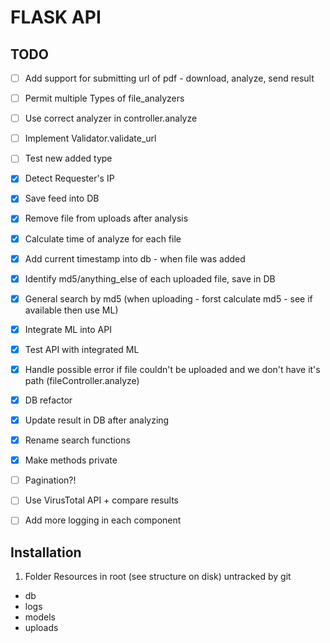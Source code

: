 # FLASK API

## TODO
- [ ] Add support for submitting url of pdf - download, analyze, send result
- [ ] Permit multiple Types of file_analyzers
- [ ] Use correct analyzer in controller.analyze
- [ ] Implement Validator.validate_url
- [ ] Test new added type
- [x] Detect Requester's IP
- [x] Save feed into DB
- [x] Remove file from uploads after analysis
- [x] Calculate time of analyze for each file
- [x] Add current timestamp into db - when file was added
- [x] Identify md5/anything_else of each uploaded file, save in DB
- [x] General search by md5 (when uploading - forst calculate md5 - see if available then use ML)
- [x] Integrate ML into API
- [x] Test API with integrated ML
- [x] Handle possible error if file couldn't be uploaded and we don't have it's path (fileController.analyze)
- [x] DB refactor
- [x] Update result in DB after analyzing
- [x] Rename search functions
- [x] Make methods private
- [ ] Pagination?!
- [ ] Use VirusTotal API + compare results
- [ ] Add more logging in each component


## Installation
1. Folder Resources in root (see structure on disk) untracked by git
- db
- logs
- models
- uploads